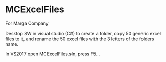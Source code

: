 # MCExcelFiles
For Marga Company

Desktop SW in visual studio (C#) to create a folder, copy 50 generic excel files to it, and rename the 50 excel files with the 3 letters of the folders name.

In VS2017 open MCExcelFiles.sln, press F5...
